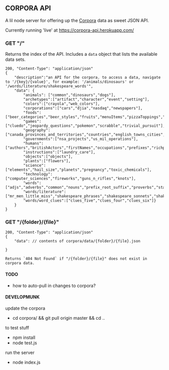CORPORA API
----------------

A lil node server for offering up the [Corpora](https://github.com/dariusk/corpora) data as sweet JSON API.

Currently running 'live' at https://corpora-api.herokuapp.com/


### GET "/"

Returns the index of the API. Includes a `data` object that lists the available data sets.

    200, "Content-Type": "application/json"
    {
        "description":"an API for the corpora. to access a data, navigate to '/{key}/{value}', for example: '/animals/dinosaurs' or '/words/literature/shakespeare_words'",
        "data": {
            "animals": ["common","dinosaurs","dogs"],
            "archetypes":["artifact","character","event","setting"],
            "colors":["crayola","web_colors"],
            "corporations":["cars","djia","nasdaq","newspapers"],
            "foods":["beer_categories","beer_styles","fruits","menuItems","pizzaToppings","sandwiches","vegetables"],
            "games":["cluedo","jeopardy_questions","pokemon","scrabble","trivial_pursuit"],
            "geography":["canada_provinces_and_territories","countries","english_towns_cities","rivers","us_cities","venues"],
            "governments":["nsa_projects","us_mil_operations"],
            "humans":["authors","britishActors","firstNames","occupations","prefixes","richpeople","spanishFirstNames","spanishLastNames","spinalTapDrummers","suffixes","us_presidents","wrestlers"],
            "instructions":["laundry_care"],
            "objects":["objects"],
            "plants":["flowers"],
            "science":["elements","hail_size","planets","pregnancy","toxic_chemicals"],
            "technology":["computer_sciences","fireworks","guns_n_rifles","knots"],
            "words":["adjs","adverbs","common","nouns","prefix_root_suffix","proverbs","states_of_drunkenness","us_president_quotes","verbs"],
            "words/literature":["mr_men_little_miss","shakespeare_phrases","shakespeare_sonnets","shakespeare_words"],
            "words/word_clues":["clues_five","clues_four","clues_six"]}
        }
    }

### GET "/{folder}/{file}"
    200, "Content-Type": "application/json"
    {
        "data": // contents of corpora/data/{folder}/{file}.json

    }

    Returns `404 Not Found` if "/{folder}/{file}" does not exist in corpora data.


#### TODO

- how to auto-pull in changes to corpora?

#### DEVELOPMUNK
update the corpora
- cd corpora/ && git pull origin master && cd ..

to test stuff
- npm install
- node test.js

run the server
- node index.js


